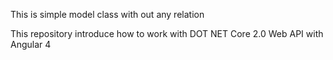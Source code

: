 This is simple model class with out any relation 

This repository introduce how to work with
DOT NET Core 2.0 Web API
with Angular 4
